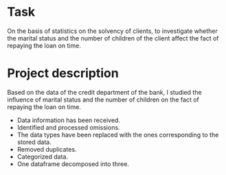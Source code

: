 # Task
On the basis of statistics on the solvency of clients, to investigate whether the marital status and the number of children of the client affect the fact of repaying the loan on time.

# Project description
Based on the data of the credit department of the bank, I studied the influence of marital status and the number of children on the fact of repaying the loan on time. 

- Data information has been received. 
- Identified and processed omissions. 
- The data types have been replaced with the ones corresponding to the stored data. 
- Removed duplicates.
- Categorized data.
- One dataframe decomposed into three.
